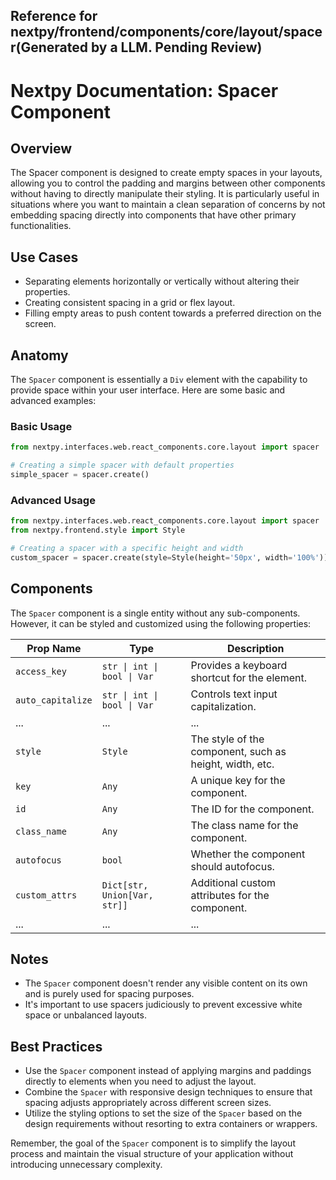 ##  Reference for nextpy/frontend/components/core/layout/spacer(Generated by a LLM. Pending Review)

# Nextpy Documentation: Spacer Component

## Overview

The Spacer component is designed to create empty spaces in your layouts, allowing you to control the padding and margins between other components without having to directly manipulate their styling. It is particularly useful in situations where you want to maintain a clean separation of concerns by not embedding spacing directly into components that have other primary functionalities.

## Use Cases

- Separating elements horizontally or vertically without altering their properties.
- Creating consistent spacing in a grid or flex layout.
- Filling empty areas to push content towards a preferred direction on the screen.

## Anatomy

The `Spacer` component is essentially a `Div` element with the capability to provide space within your user interface. Here are some basic and advanced examples:

### Basic Usage

```python
from nextpy.interfaces.web.react_components.core.layout import spacer

# Creating a simple spacer with default properties
simple_spacer = spacer.create()
```

### Advanced Usage

```python
from nextpy.interfaces.web.react_components.core.layout import spacer
from nextpy.frontend.style import Style

# Creating a spacer with a specific height and width
custom_spacer = spacer.create(style=Style(height='50px', width='100%'))
```

## Components

The `Spacer` component is a single entity without any sub-components. However, it can be styled and customized using the following properties:

| Prop Name         | Type                             | Description                                                   |
|-------------------|----------------------------------|---------------------------------------------------------------|
| `access_key`      | `str \| int \| bool \| Var`      | Provides a keyboard shortcut for the element.                 |
| `auto_capitalize` | `str \| int \| bool \| Var`      | Controls text input capitalization.                           |
| ...               | ...                              | ...                                                           |
| `style`           | `Style`                          | The style of the component, such as height, width, etc.       |
| `key`             | `Any`                            | A unique key for the component.                               |
| `id`              | `Any`                            | The ID for the component.                                     |
| `class_name`      | `Any`                            | The class name for the component.                             |
| `autofocus`       | `bool`                           | Whether the component should autofocus.                       |
| `custom_attrs`    | `Dict[str, Union[Var, str]]`     | Additional custom attributes for the component.               |
| ...               | ...                              | ...                                                           |

## Notes

- The `Spacer` component doesn't render any visible content on its own and is purely used for spacing purposes.
- It's important to use spacers judiciously to prevent excessive white space or unbalanced layouts.

## Best Practices

- Use the `Spacer` component instead of applying margins and paddings directly to elements when you need to adjust the layout.
- Combine the `Spacer` with responsive design techniques to ensure that spacing adjusts appropriately across different screen sizes.
- Utilize the styling options to set the size of the `Spacer` based on the design requirements without resorting to extra containers or wrappers.

Remember, the goal of the `Spacer` component is to simplify the layout process and maintain the visual structure of your application without introducing unnecessary complexity.